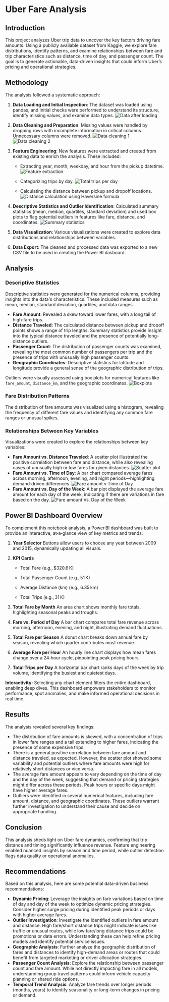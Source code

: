 # Uber Fare Analysis

## Introduction

This project analyzes Uber trip data to uncover the key factors driving fare amounts. Using a publicly available dataset from Kaggle, we explore fare distributions, identify patterns, and examine relationships between fare and trip characteristics such as distance, time of day, and passenger count. The goal is to generate actionable, data‑driven insights that could inform Uber’s pricing and operational strategies.

## Methodology

The analysis followed a systematic approach:

1.  **Data Loading and Initial Inspection**: The dataset was loaded using pandas, and initial checks were performed to understand its structure, identify missing values, and examine data types.
    ![Data after loading](assignment1/images/Screenshot%202025-07-27%20155230.png)
2.  **Data Cleaning and Preparation**: Missing values were handled by dropping rows with incomplete information in critical columns. Unnecessary columns were removed.
    ![Data cleaning 1](assignment1/images/data_cleaning.png)
    ![Data cleaning 2](assignment1/images/data_cleaning2.png)

3.  **Feature Engineering**: New features were extracted and created from existing data to enrich the analysis. These included:

    - Extracting year, month, weekday, and hour from the pickup datetime.
      ![Feature extraction](assignment1/images/Screenshot%202025-07-27%20161534.png)

    - Categorizing trips by day.
      ![Total trips per day](assignment1/images/trip_day.png)

    - Calculating the distance between pickup and dropoff locations.
      ![Distance calculation using Haversine formula](assignment1/images/dist_conversion.png)

4.  **Descriptive Statistics and Outlier Identification**: Calculated summary statistics (mean, median, quartiles, standard deviation) and used box plots to flag potential outliers in features like fare, distance, and coordinates.
    ![Summary statistics](assignment1/images/Screenshot%202025-07-27%20161534.png)
5.  **Data Visualization**: Various visualizations were created to explore data distributions and relationships between variables.
6.  **Data Export**: The cleaned and processed data was exported to a new CSV file to be used in creating the Power BI dasboard.

## Analysis

### Descriptive Statistics

Descriptive statistics were generated for the numerical columns, providing insights into the data's characteristics. These included measures such as mean, median, standard deviation, quartiles, and data ranges.

- **Fare Amount**: Revealed a skew toward lower fares, with a long tail of high‑fare trips.
- **Distance Traveled**: The calculated distance between pickup and dropoff points shows a range of trip lengths. Summary statistics provide insight into the typical distance traveled and the presence of potentially long-distance outliers.
- **Passenger Count**: The distribution of passenger counts was examined, revealing the most common number of passengers per trip and the presence of trips with unusually high passenger counts.
- **Geographic Coordinates**: Descriptive statistics for latitude and longitude provide a general sense of the geographic distribution of trips.

Outliers were visually assessed using box plots for numerical features like `fare_amount`, `distance_km`, and the geographic coordinates.
![Boxplots](assignment1/images/Screenshot%202025-07-27%20161338.png)

### Fare Distribution Patterns

The distribution of fare amounts was visualized using a histogram, revealing the frequency of different fare values and identifying any common fare ranges or unusual spikes.

### Relationships Between Key Variables

Visualizations were created to explore the relationships between key variables:

- **Fare Amount vs. Distance Traveled**: A scatter plot illustrated the positive correlation between fare and distance, while also revealing cases of unusually high or low fares for given distances.
  ![Scatter plot](assignment1/images/Screenshot%202025-07-27%20161729.png)
- **Fare Amount vs. Time of Day**: A bar chart compared average fares across morning, afternoon, evening, and night periods—highlighting demand‑driven differences.
  ![Fare amount v Time of Day](assignment1/images/Screenshot%202025-07-27%20161948.png)
- **Fare Amount vs. Day of the Week**: A bar plot displayed the average fare amount for each day of the week, indicating if there are variations in fare based on the day.
  ![Fare amount Vs. Day of the Week](assignment1/images/Screenshot%202025-07-27%20162155.png)

## Power BI Dashboard Overview

To complement this notebook analysis, a Power BI dashboard was built to provide an interactive, at‑a‑glance view of key metrics and trends:

1. **Year Selector**
   Buttons allow users to choose any year between 2009 and 2015, dynamically updating all visuals.

2. **KPI Cards**

   - Total Fare (e.g., $320.6 K)

   - Total Passenger Count (e.g., 51 K)

   - Average Distance (km) (e.g., 6.35 km)

   - Total Trips (e.g., 31 K)

3. **Total Fare by Month**
   An area chart shows monthly fare totals, highlighting seasonal peaks and troughs.

4. **Fare vs. Period of Day**
   A bar chart compares total fare revenue across morning, afternoon, evening, and night, illustrating demand fluctuations.

5. **Total Fare per Season**
   A donut chart breaks down annual fare by season, revealing which quarter contributes most revenue.

6. **Average Fare per Hour**
   An hourly line chart displays how mean fares change over a 24‑hour cycle, pinpointing peak pricing hours.

7. **Total Trips per Day**
   A horizontal bar chart ranks days of the week by trip volume, identifying the busiest and quietest days.

**Interactivity:** Selecting any chart element filters the entire dashboard, enabling deep dives. This dashboard empowers stakeholders to monitor performance, spot anomalies, and make informed operational decisions in real time.

## Results

The analysis revealed several key findings:

- The distribution of fare amounts is skewed, with a concentration of trips in lower fare ranges and a tail extending to higher fares, indicating the presence of some expensive trips.
- There is a general positive correlation between fare amount and distance traveled, as expected. However, the scatter plot showed some variability and potential outliers where fare amounts were high for relatively short distances or vice versa.
- The average fare amount appears to vary depending on the time of day and the day of the week, suggesting that demand or pricing strategies might differ across these periods. Peak hours or specific days might have higher average fares.
- Outliers were identified in several numerical features, including fare amount, distance, and geographic coordinates. These outliers warrant further investigation to understand their cause and decide on appropriate handling.

## Conclusion

This analysis sheds light on Uber fare dynamics, confirming that trip distance and timing significantly influence revenue. Feature engineering enabled nuanced insights by season and time period, while outlier detection flags data quality or operational anomalies.

## Recommendations

Based on this analysis, here are some potential data-driven business recommendations:

- **Dynamic Pricing**: Leverage the insights on fare variations based on time of day and day of the week to optimize dynamic pricing strategies. Consider higher surge pricing during identified peak periods or days with higher average fares.
- **Outlier Investigation**: Investigate the identified outliers in fare amount and distance. High fare/short distance trips might indicate issues like traffic or unusual routes, while low fare/long distance trips could be promotions or data errors. Understanding these can help refine pricing models and identify potential service issues.
- **Geographic Analysis**: Further analyze the geographic distribution of fares and distances to identify high-demand areas or routes that could benefit from targeted marketing or driver allocation strategies.
- **Passenger Count Analysis**: Explore the relationship between passenger count and fare amount. While not directly impacting fare in all models, understanding group travel patterns could inform vehicle capacity planning or shared ride options.
- **Temporal Trend Analysis**: Analyze fare trends over longer periods (months, years) to identify seasonality or long-term changes in pricing or demand.
